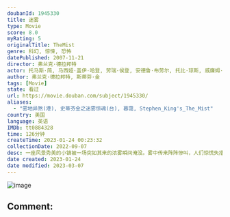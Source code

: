 ```yaml
---
doubanId: 1945330
title: 迷雾
type: Movie
score: 8.0
myRating: 5
originalTitle: TheMist
genre: 科幻, 惊悚, 恐怖
datePublished: 2007-11-21
director: 弗兰克·德拉邦特
actor: 托马斯·简, 马西娅·盖伊·哈登, 劳瑞·侯登, 安德鲁·布劳尔, 托比·琼斯, 威廉姆·赛德勒, 内森·甘宝, 路易斯·赫特哈姆, 艾莉克莎·黛瓦洛斯, 谢拉米·李, 山姆·威特沃, 克里斯·欧文, 凯文·贝尔德, 杰克逊·赫斯特, 布赖恩·利比, 阿明·约瑟夫, 胡里奥·赛迪罗, undefined, 凯莉·科林斯·林茨, undefined, 胡安·加布里·帕雷哈, 杰弗里·德曼, undefined, 大卫·詹森, 梅丽莎·麦克布莱德, 泰德·霍利斯, 安迪·斯塔尔, undefined, undefined, undefined, 埃里克·凯利·麦克法兰, 泰德·弗格森, 罗恩·克林顿·史密斯, undefined, undefined, undefined, 巴克·泰勒, undefined
author: 弗兰克·德拉邦特, 斯蒂芬·金
tags: [Movie]
state: 看过
url: https://movie.douban.com/subject/1945330/
aliases:
  - "雾地异煞(港), 史蒂芬金之迷雾惊魂(台), 暮霭, Stephen_King's_The_Mist"
country: 美国
language: 英语
IMDb: tt0884328
time: 126分钟
createTime: 2023-01-24 00:23:32
collectionDate: 2022-09-07
desc: 一座风景秀美的小镇被一场突如其来的浓雾瞬间淹没。雾中传来阵阵惨叫，人们惊慌失措地四处逃散。戴维和他的儿子与众多镇上的人被困在小镇超市里，等待雾的消散。浓雾并没有如期望的散开，而走进浓雾的人一去不返。浓...
date created: 2023-01-24
date modified: 2023-03-07
---
```


![image](p1970406441.jpg)

Comment:
---
